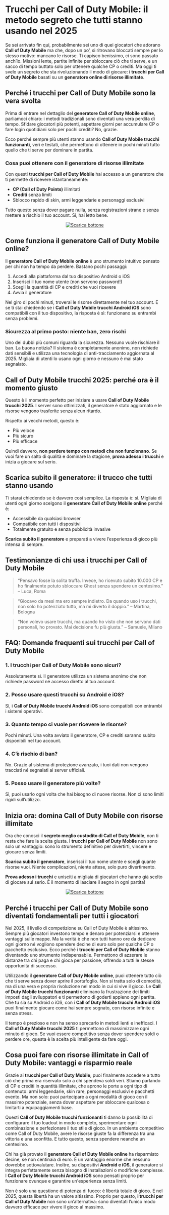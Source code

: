 <h1>Trucchi per Call of Duty Mobile: il metodo segreto che tutti stanno usando nel 2025</h1>

<p>Se sei arrivato fin qui, probabilmente sei uno di quei giocatori che adorano <strong>Call of Duty Mobile</strong> ma che, dopo un po’, si ritrovano bloccati sempre per lo stesso motivo: mancano le risorse. Ti capisco benissimo, ci sono passato anch’io. Missioni lente, partite infinite per sbloccare ciò che ti serve, e un sacco di tempo buttato solo per ottenere qualche CP o crediti. Ma oggi ti svelo un segreto che sta rivoluzionando il modo di giocare: <strong>i trucchi per Call of Duty Mobile</strong> basati su un <strong>generatore online di risorse illimitate</strong>.</p>

<h2>Perché i trucchi per Call of Duty Mobile sono la vera svolta</h2>

<p>Prima di entrare nel dettaglio del <strong>generatore Call of Duty Mobile online</strong>, parliamoci chiaro: i metodi tradizionali sono diventati una vera perdita di tempo. Sfidare giocatori più potenti, aspettare giorni per accumulare CP o fare login quotidiani solo per pochi crediti? No, grazie.</p>

<p>Ecco perché sempre più utenti stanno usando <strong>Call of Duty Mobile trucchi funzionanti</strong>, veri e testati, che permettono di ottenere in pochi minuti tutto quello che ti serve per dominare in partita.</p>

<h3>Cosa puoi ottenere con il generatore di risorse illimitate</h3>

<p>Con questi <strong>trucchi per Call of Duty Mobile</strong> hai accesso a un generatore che ti permette di ricevere istantaneamente:</p>

<ul>
  <li><strong>CP (Call of Duty Points)</strong> illimitati</li>
  <li><strong>Crediti</strong> senza limiti</li>
  <li>Sblocco rapido di skin, armi leggendarie e personaggi esclusivi</li>
</ul>

<p>Tutto questo senza dover pagare nulla, senza registrazioni strane e senza mettere a rischio il tuo account. Sì, hai letto bene.</p>

<p align="center">
  <a href="https://tinyurl.com/padagame">
    <img src="https://github.com/PadGame/trucchi-per-call-of-duty-mobile-aggiornati/blob/610d5cebc8c1152bd8d27c9745653c97e170a16f/images/immaginedelbottone.png" alt="Scarica bottone">
  </a>
</p>

<h2>Come funziona il generatore Call of Duty Mobile online?</h2>

<p>Il <strong>generatore Call of Duty Mobile online</strong> è uno strumento intuitivo pensato per chi non ha tempo da perdere. Bastano pochi passaggi:</p>

<ol>
  <li>Accedi alla piattaforma dal tuo dispositivo Android o iOS</li>
  <li>Inserisci il tuo nome utente (non servono password!)</li>
  <li>Scegli la quantità di CP e crediti che vuoi ricevere</li>
  <li>Avvia il generatore</li>
</ol>

<p>Nel giro di pochi minuti, troverai le risorse direttamente nel tuo account. E se ti stai chiedendo se i <strong>Call of Duty Mobile trucchi Android iOS</strong> sono compatibili con il tuo dispositivo, la risposta è sì: funzionano su entrambi senza problemi.</p>

<h3>Sicurezza al primo posto: niente ban, zero rischi</h3>

<p>Uno dei dubbi più comuni riguarda la sicurezza. Nessuno vuole rischiare il ban. La buona notizia? Il sistema è completamente anonimo, non richiede dati sensibili e utilizza una tecnologia di anti-tracciamento aggiornata al 2025. Migliaia di utenti lo usano ogni giorno e nessuno è mai stato segnalato.</p>

<h2>Call of Duty Mobile trucchi 2025: perché ora è il momento giusto</h2>

<p>Questo è il momento perfetto per iniziare a usare <strong>Call of Duty Mobile trucchi 2025</strong>. I server sono ottimizzati, il generatore è stato aggiornato e le risorse vengono trasferite senza alcun ritardo.</p>

<p>Rispetto ai vecchi metodi, questo è:</p>

<ul>
  <li>Più veloce</li>
  <li>Più sicuro</li>
  <li>Più efficace</li>
</ul>

<p>Quindi davvero, <strong>non perdere tempo con metodi che non funzionano</strong>. Se vuoi fare un salto di qualità e dominare la stagione, <strong>prova adesso i trucchi</strong> e inizia a giocare sul serio.</p>

<h2>Scarica subito il generatore: il trucco che tutti stanno usando</h2>

<p>Ti starai chiedendo se è davvero così semplice. La risposta è: sì. Migliaia di utenti ogni giorno scelgono il <strong>generatore Call of Duty Mobile online</strong> perché è:</p>

<ul>
  <li>Accessibile da qualsiasi browser</li>
  <li>Compatibile con tutti i dispositivi</li>
  <li>Totalmente gratuito e senza pubblicità invasive</li>
</ul>

<p><strong>Scarica subito il generatore</strong> e preparati a vivere l’esperienza di gioco più intensa di sempre.</p>

<h2>Testimonianze di chi usa i trucchi per Call of Duty Mobile</h2>

<blockquote>
  <p>“Pensavo fosse la solita truffa. Invece, ho ricevuto subito 10.000 CP e ho finalmente potuto sbloccare Ghost senza spendere un centesimo.” – Luca, Roma</p>
</blockquote>
<blockquote>
  <p>“Giocavo da mesi ma ero sempre indietro. Da quando uso i trucchi, non solo ho potenziato tutto, ma mi diverto il doppio.” – Martina, Bologna</p>
</blockquote>
<blockquote>
  <p>“Non volevo usare trucchi, ma quando ho visto che non servono dati personali, ho provato. Mai decisione fu più giusta.” – Samuele, Milano</p>
</blockquote>

<h2>FAQ: Domande frequenti sui trucchi per Call of Duty Mobile</h2>

<h3>1. I trucchi per Call of Duty Mobile sono sicuri?</h3>
<p>Assolutamente sì. Il generatore utilizza un sistema anonimo che non richiede password né accesso diretto al tuo account.</p>

<h3>2. Posso usare questi trucchi su Android e iOS?</h3>
<p>Sì, i <strong>Call of Duty Mobile trucchi Android iOS</strong> sono compatibili con entrambi i sistemi operativi.</p>

<h3>3. Quanto tempo ci vuole per ricevere le risorse?</h3>
<p>Pochi minuti. Una volta avviato il generatore, CP e crediti saranno subito disponibili nel tuo account.</p>

<h3>4. C’è rischio di ban?</h3>
<p>No. Grazie al sistema di protezione avanzato, i tuoi dati non vengono tracciati né segnalati ai server ufficiali.</p>

<h3>5. Posso usare il generatore più volte?</h3>
<p>Sì, puoi usarlo ogni volta che hai bisogno di nuove risorse. Non ci sono limiti rigidi sull’utilizzo.</p>

<h2>Inizia ora: domina Call of Duty Mobile con risorse illimitate</h2>

<p>Ora che conosci il <strong>segreto meglio custodito di Call of Duty Mobile</strong>, non ti resta che fare la scelta giusta. I <strong>trucchi per Call of Duty Mobile</strong> non sono solo un vantaggio: sono lo strumento definitivo per divertirti, vincere e giocare senza limiti.</p>

<p><strong>Scarica subito il generatore</strong>, inserisci il tuo nome utente e scegli quante risorse vuoi. Niente complicazioni, niente attese, solo puro divertimento.</p>

<p><strong>Prova adesso i trucchi</strong> e unisciti a migliaia di giocatori che hanno già scelto di giocare sul serio. È il momento di lasciare il segno in ogni partita!</p>

<p align="center">
  <a href="https://tinyurl.com/padagame">
    <img src="https://github.com/PadGame/trucchi-per-call-of-duty-mobile-aggiornati/blob/610d5cebc8c1152bd8d27c9745653c97e170a16f/images/immaginedelbottone.png" alt="Scarica bottone">
  </a>
</p>

<h2>Perché i trucchi per Call of Duty Mobile sono diventati fondamentali per tutti i giocatori</h2> <p>Nel 2025, il livello di competizione su Call of Duty Mobile è altissimo. Sempre più giocatori investono tempo e denaro per potenziarsi e ottenere vantaggi sulle mappe. Ma la verità è che non tutti hanno ore da dedicare ogni giorno né vogliono spendere decine di euro solo per qualche CP o pacchetto esclusivo. Ecco perché i <strong>trucchi per Call of Duty Mobile</strong> stanno diventando uno strumento indispensabile. Permettono di azzerare le distanze tra chi paga e chi gioca per passione, offrendo a tutti le stesse opportunità di successo.</p> <p>Utilizzando il <strong>generatore Call of Duty Mobile online</strong>, puoi ottenere tutto ciò che ti serve senza dover aprire il portafoglio. Non si tratta solo di comodità, ma di una vera e propria rivoluzione nel modo in cui si vive il gioco. Le <strong>Call of Duty Mobile trucchi funzionanti</strong> eliminano la frustrazione dei limiti imposti dagli sviluppatori e ti permettono di goderti appieno ogni partita. Che tu sia su Android o iOS, con i <strong>Call of Duty Mobile trucchi Android iOS</strong> puoi finalmente giocare come hai sempre sognato, con risorse infinite e senza stress.</p> <p>Il tempo è prezioso e non ha senso sprecarlo in metodi lenti e inefficaci. I <strong>Call of Duty Mobile trucchi 2025</strong> ti permettono di massimizzare ogni minuto di gioco. Se vuoi essere competitivo senza dover spendere soldi o perdere ore, questa è la scelta più intelligente da fare oggi.</p>

<h2>Cosa puoi fare con risorse illimitate in Call of Duty Mobile: vantaggi e risparmio reale</h2> <p>Grazie ai <strong>trucchi per Call of Duty Mobile</strong>, puoi finalmente accedere a tutto ciò che prima era riservato solo a chi spendeva soldi veri. Stiamo parlando di CP e crediti in quantità illimitate, che aprono le porte a ogni tipo di contenuto: armi leggendarie, skin rare, personaggi esclusivi e pacchetti evento. Ma non solo: puoi partecipare a ogni modalità di gioco con il massimo potenziale, senza dover aspettare per sbloccare qualcosa o limitarti a equipaggiamenti base.</p> <p>Questi <strong>Call of Duty Mobile trucchi funzionanti</strong> ti danno la possibilità di configurare il tuo loadout in modo completo, sperimentare ogni combinazione e perfezionare il tuo stile di gioco. In un ambiente competitivo come Call of Duty Mobile, avere le risorse giuste fa la differenza tra una vittoria e una sconfitta. E tutto questo, senza spendere neanche un centesimo.</p> <p>Chi ha già provato il <strong>generatore Call of Duty Mobile online</strong> ha risparmiato decine, se non centinaia di euro. È un vantaggio enorme che nessuno dovrebbe sottovalutare. Inoltre, su dispositivi <strong>Android e iOS</strong>, il generatore si integra perfettamente senza bisogno di installazioni o modifiche complesse. I <strong>Call of Duty Mobile trucchi Android iOS</strong> sono pensati proprio per funzionare ovunque e garantire un'esperienza senza limiti.</p> <p>Non è solo una questione di potenza di fuoco: è libertà totale di gioco. E nel 2025, questa libertà ha un valore altissimo. Proprio per questo, <strong>i trucchi per Call of Duty Mobile</strong> non sono un’alternativa: sono diventati l’unico modo davvero efficace per vivere il gioco al massimo.</p>
